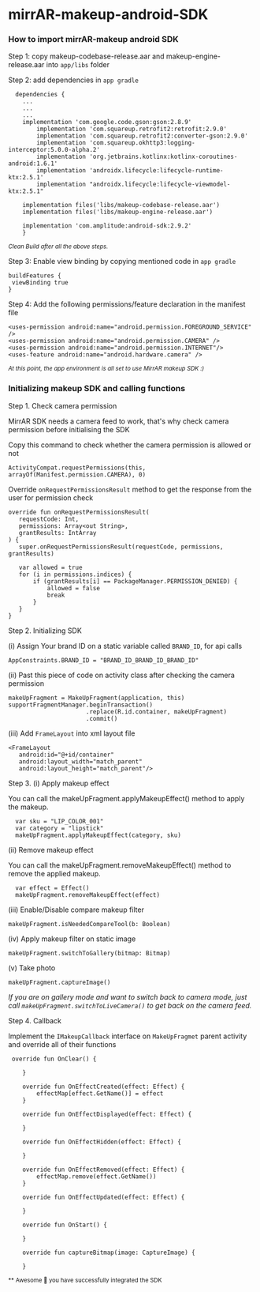 # mirrAR-makeup-android-SDK

### How to import mirrAR-makeup android SDK
Step 1: copy makeup-codebase-release.aar and makeup-engine-release.aar into `app/libs` folder

Step 2: add dependencies in `app gradle`

```
  dependencies {
	...
	...
	...
	implementation 'com.google.code.gson:gson:2.8.9'
    	implementation 'com.squareup.retrofit2:retrofit:2.9.0'
    	implementation 'com.squareup.retrofit2:converter-gson:2.9.0'
    	implementation 'com.squareup.okhttp3:logging-interceptor:5.0.0-alpha.2'
    	implementation 'org.jetbrains.kotlinx:kotlinx-coroutines-android:1.6.1'
    	implementation 'androidx.lifecycle:lifecycle-runtime-ktx:2.5.1'
    	implementation "androidx.lifecycle:lifecycle-viewmodel-ktx:2.5.1"
		
	implementation files('libs/makeup-codebase-release.aar')
	implementation files('libs/makeup-engine-release.aar')

	implementation 'com.amplitude:android-sdk:2.9.2'
	}
  ```
  <sub>*Clean Build after all the above steps.*</sub>
  
  
  Step 3: Enable view binding by copying mentioned code in `app gradle`
  
  ```
  buildFeatures {
   viewBinding true
  }
  ```
  
  Step 4: Add the following permissions/feature declaration in the manifest file

```
<uses-permission android:name="android.permission.FOREGROUND_SERVICE" />
<uses-permission android:name="android.permission.CAMERA" />
<uses-permission android:name="android.permission.INTERNET"/>
<uses-feature android:name="android.hardware.camera" />
```
<sub>*At this point, the app environment is all set to use MirrAR makeup SDK :)*</sub>



### Initializing makeup SDK and calling functions

Step 1. Check camera permission 

MirrAR SDK needs a camera feed to work, that's why check camera permission before initialising the SDK


Copy this command to check whether the camera permission is allowed or not
```
ActivityCompat.requestPermissions(this, arrayOf(Manifest.permission.CAMERA), 0)
```


Override `onRequestPermissionsResult` method to get the response from the user for permission check
```
override fun onRequestPermissionsResult(
   requestCode: Int,
   permissions: Array<out String>,
   grantResults: IntArray
) {
   super.onRequestPermissionsResult(requestCode, permissions, grantResults)

   var allowed = true
   for (i in permissions.indices) {
       if (grantResults[i] == PackageManager.PERMISSION_DENIED) {
           allowed = false
           break
       }
   }
}
```

Step 2. Initializing SDK

(i) Assign Your brand ID on a static variable called `BRAND_ID`, for api calls
 ```
 AppConstraints.BRAND_ID = "BRAND_ID_BRAND_ID_BRAND_ID"
 ```

(ii) Past this piece of code on activity class after checking the camera permission
```
makeUpFragment = MakeUpFragment(application, this)
supportFragmentManager.beginTransaction()
                      .replace(R.id.container, makeUpFragment)
                      .commit()
```

(iii) Add `FrameLayout` into xml layout file
```
<FrameLayout
   android:id="@+id/container"
   android:layout_width="match_parent"
   android:layout_height="match_parent"/>
```

Step 3. (i) Apply makeup effect

You can call the makeUpFragment.applyMakeupEffect() method to apply the makeup.
```
  var sku = "LIP_COLOR_001"
  var category = "lipstick"
  makeUpFragment.applyMakeupEffect(category, sku)
```

(ii) Remove makeup effect

You can call the makeUpFragment.removeMakeupEffect() method to remove the applied makeup.
```
  var effect = Effect()
  makeUpFragment.removeMakeupEffect(effect)
```

(iii) Enable/Disable compare makeup filter
```
makeUpFragment.isNeededCompareTool(b: Boolean)
```

(iv) Apply makeup filter on static image
```
makeUpFragment.switchToGallery(bitmap: Bitmap)
```

(v) Take photo
```
makeUpFragment.captureImage()
```
*If you are on gallery mode and want to switch back to camera mode, just call `makeUpFragment.switchToLiveCamera()` to get back on the camera feed.*


Step 4. Callback 

Implement the `IMakeupCallback` interface on `MakeUpFragmet` parent activity and override all of their functions
```
 override fun OnClear() {

    }

    override fun OnEffectCreated(effect: Effect) {
        effectMap[effect.GetName()] = effect
    }

    override fun OnEffectDisplayed(effect: Effect) {

    }

    override fun OnEffectHidden(effect: Effect) {

    }

    override fun OnEffectRemoved(effect: Effect) {
        effectMap.remove(effect.GetName())
    }

    override fun OnEffectUpdated(effect: Effect) {

    }

    override fun OnStart() {

    }
    
    override fun captureBitmap(image: CaptureImage) {
    
    }
```


<sub>** Awesome 🥳 you have successfully integrated the SDK</sub>

